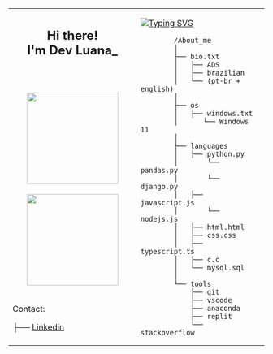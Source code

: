 <table>
    <tr>
        <td style="width: 50%;">
            <h2 align="center">
                Hi there! <br/>
                I'm Dev Luana_
                <br/>
                <br/>
            </h2>
            <br/>
            <div align="center">
              <img height="180cm" src="https://github-readme-stats.vercel.app/api?username=luanacostav&theme=midnight-purple&show_icons=true&bg_color=00000000&rank_icon=github"/> <br/><br/>
              <img height="180cm" src="https://github-readme-stats.vercel.app/api/top-langs/?username=luanacostav&layout=compact&theme=midnight-purple&bg_color=00000000"/>
            </div>
            <br/>
            <p>Contact:</p>
            ├── <a href="https://www.linkedin.com/in/luana-costa-vasconcelos-613707287/">Linkedin</a>
            <br/>
            <br/>
        </td>
        <td style="width: 50%; vertical-align: top;">
            <p>
               <a href="https://git.io/typing-svg">
                   <img src="https://readme-typing-svg.herokuapp.com?font=arial&pause=1000&color=F7F7F7&width=435&lines=Info+loading+.+.+." alt="Typing SVG" />
               </a>
            </p>
            
            /About_me
            │
            ├── bio.txt
            │   ├── ADS
            │   ├── brazilian
            │   └── (pt-br + english)
            │
            ├── os
            │   ├── windows.txt
            │      └── Windows 11
            │
            ├── languages
            │   ├── python.py
            │       └── pandas.py
            │       └── django.py
            │   ├── javascript.js
            │       └── nodejs.js
            │   ├── html.html
            │   ├── css.css
            │   ├── typescript.ts
            │   ├── c.c
            │   └── mysql.sql
            │
            └── tools
                ├── git
                ├── vscode
                ├── anaconda
                ├── replit
                └── stackoverflow
</td>
</tr>
</table>
